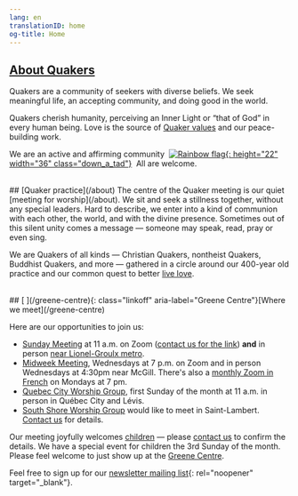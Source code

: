 ```yaml
---
lang: en
translationID: home
og-title: Home
---
```

## [About Quakers](/intro) 

Quakers are a community of seekers with diverse beliefs. We seek meaningful life, an accepting community, and doing good in the world. 

Quakers cherish humanity, perceiving an Inner Light or “that of God” in every human being. Love is the source of [Quaker values](/testimonies) and our peace-building work.

We are an active and affirming community &nbsp;[![Rainbow flag](/assets/images/Rainbow-Flag.avif){: height="22" width="36" class="down_a_tad"}](/intro)&nbsp; All are welcome.

<br>
## [Quaker practice](/about)
The centre of the Quaker meeting is our quiet [meeting for worship](/about). We sit and seek a stillness together, without any special leaders. Hard to describe, we enter into a kind of communion with each other, the world, and with the divine presence. Sometimes out of this silent unity comes a message — someone may speak, read, pray or even sing.

We are Quakers of all kinds — Christian Quakers, nontheist Quakers, Buddhist Quakers, and more — gathered in a circle around our 400-year old practice and our common quest to better [live love](/intro).

<br>
## [<i class="fas fa-map-marker-alt fa-fw color-1-dark-text"></i> ](/greene-centre){: class="linkoff" aria-label="Greene Centre"}[Where we meet](/greene-centre)

Here are our opportunities to join us: 
* [Sunday Meeting](/greene-centre) at 11 a.m. on Zoom ([contact us for the link](/contact)) **and** in person [near Lionel-Groulx metro](/greene-centre#address).
* [Midweek Meeting](/midweek), Wednesdays at 7 p.m. on Zoom and in person Wednesdays at 4:30pm near McGill. There's also a [monthly Zoom in French](/qc#on-zoom) on Mondays at 7 pm.
* [Quebec City Worship Group](/quebec), first Sunday of the month at 11 a.m. in person in Québec City and Lévis.
* [South Shore Worship Group](/south_shore) would like to meet in Saint-Lambert. [Contact us](/contact) for details.

Our meeting joyfully welcomes [children](/children) — please [contact us](/contact) to confirm the details. We have a special event for children the 3rd Sunday of the month. Please feel welcome to just show up at the [Greene Centre](/greene-centre).

Feel free to sign up for our [newsletter mailing list](https://docs.google.com/forms/d/e/1FAIpQLSfTyu-Pj0Q-75ZWlX7GwQC6KFqEZU3StbWfS0kOEe94RidT0A/viewform){: rel="noopener" target="_blank"}.
